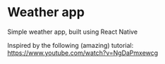 # Weather app

Simple weather app, built using React Native

Inspired by the following (amazing) tutorial: https://www.youtube.com/watch?v=NgDaPmxewcg
